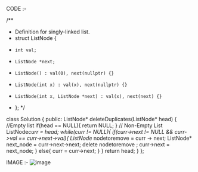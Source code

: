 CODE :-

/**
 * Definition for singly-linked list.
 * struct ListNode {
 *     int val;
 *     ListNode *next;
 *     ListNode() : val(0), next(nullptr) {}
 *     ListNode(int x) : val(x), next(nullptr) {}
 *     ListNode(int x, ListNode *next) : val(x), next(next) {}
 * };
*/

class Solution {
public:
    ListNode* deleteDuplicates(ListNode* head) {
        //Empty list 
        if(head == NULL){
            return NULL;
        }
        // Non-Empty List 
        ListNode*curr = head;
        while(curr != NULL){
            if(curr->next != NULL && curr->val == curr->next->val){
                ListNode* nodetoremove = curr -> next;
                ListNode* next_node = curr->next->next;
                delete nodetoremove ;
                curr->next = next_node;
            }
            else{
                curr = curr->next;
            }
        }
        return head;
    }
};



IMAGE :- ![image](https://github.com/user-attachments/assets/01156b2f-c0cd-42ab-9aca-7a16e17610da)

